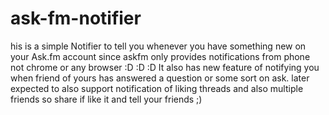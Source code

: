 # ask-fm-notifier

his is a simple Notifier to tell you whenever you have something new on your Ask.fm account since askfm only provides notifications from phone not chrome or any browser :D :D :D It also has new feature of notifying you when friend of yours has answered a question or some sort on ask. later expected to also support notification of liking threads and also multiple friends so share if like it and tell your friends ;)